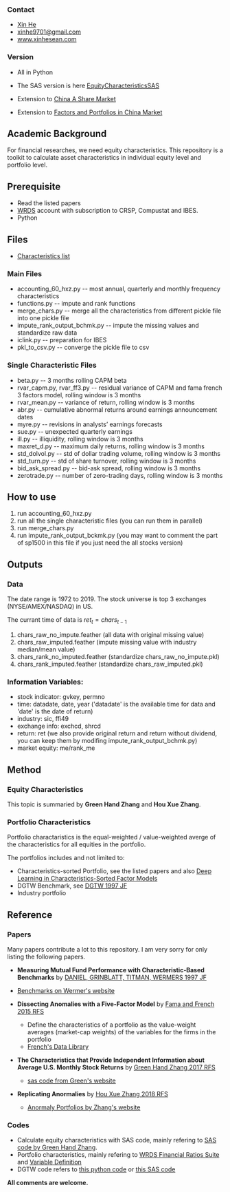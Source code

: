 ### Contact

- [Xin He](https://www.xinhesean.com)
- xinhe9701@gmail.com
- www.xinhesean.com

### Version

- All in Python
- The SAS version is here [EquityCharacteristicsSAS](https://feng-cityuhk.github.io/EquityCharacteristicsSAS/)

- Extension to [China A Share Market](https://github.com/Quantactix/ChinaAShareEquityCharacteristics)
- Extension to [Factors and Portfolios in China Market](https://github.com/mlfina/China-A-Sort)

## Academic Background

For financial researches, we need equity characteristics. This repository is a toolkit to calculate asset characteristics in individual equity level and portfolio level.

## Prerequisite

- Read the listed papers
- [WRDS](https://wrds-web.wharton.upenn.edu) account with subscription to CRSP, Compustat and IBES.
- Python

## Files

- [Characteristics list](https://github.com/Feng-CityUHK/EquityCharacteristics/blob/master/chars60_summary.csv)

### Main Files
- accounting_60_hxz.py  -- most annual, quarterly and monthly frequency characteristics
- functions.py -- impute and rank functions
- merge_chars.py -- merge all the characteristics from different pickle file into one pickle file
- impute_rank_output_bchmk.py -- impute the missing values and standardize raw data
- iclink.py -- preparation for IBES
- pkl_to_csv.py -- converge the pickle file to csv

### Single Characteristic Files
- beta.py -- 3 months rolling CAPM beta
- rvar_capm.py, rvar_ff3.py -- residual variance of CAPM and fama french 3 factors model, rolling window is 3 months
- rvar_mean.py -- variance of return, rolling window is 3 months
- abr.py -- cumulative abnormal returns around earnings announcement dates
- myre.py -- revisions in analysts’ earnings forecasts
- sue.py -- unexpected quarterly earnings
- ill.py -- illiquidity, rolling window is 3 months
- maxret_d.py -- maximum daily returns, rolling window is 3 months
- std_dolvol.py -- std of dollar trading volume, rolling window is 3 months
- std_turn.py -- std of share turnover, rolling window is 3 months
- bid_ask_spread.py -- bid-ask spread, rolling window is 3 months
- zerotrade.py -- number of zero-trading days, rolling window is 3 months

## How to use

1. run accounting_60_hxz.py
2. run all the single characteristic files (you can run them in parallel)
3. run merge_chars.py
4. run impute_rank_output_bckmk.py (you may want to comment the part of sp1500 in this file if you just need the all stocks version)

## Outputs

### Data

The date range is 1972 to 2019. The stock universe is top 3 exchanges (NYSE/AMEX/NASDAQ) in US.

The currant time of data is $ret_t = chars_{t-1}$

1. chars_raw_no_impute.feather (all data with original missing value)
2. chars_raw_imputed.feather (impute missing value with industry median/mean value)
3. chars_rank_no_imputed.feather (standardize chars_raw_no_impute.pkl)
4. chars_rank_imputed.feather (standardize chars_raw_imputed.pkl)

### Information Variables:

- stock indicator: gvkey, permno
- time: datadate, date, year ('datadate' is the available time for data and 'date' is the date of return)
- industry: sic, ffi49
- exchange info: exchcd, shrcd
- return: ret (we also provide original return and return without dividend, you can keep them by modifing impute_rank_output_bchmk.py)
- market equity: me/rank_me

## Method

### Equity Characteristics

This topic is summaried by **Green Hand Zhang** and **Hou Xue Zhang**.

### Portfolio Characteristics

Portfolio charactaristics is the equal-weighted / value-weighted averge of the characteristics for all equities in the portfolio.

The portfolios includes and not limited to:

- Characteristics-sorted Portfolio, see the listed papers and also [Deep Learning in Characteristics-Sorted Factor Models](https://papers.ssrn.com/sol3/papers.cfm?abstract_id=3243683)
- DGTW Benchmark, see [DGTW 1997 JF](https://doi.org/10.1111/j.1540-6261.1997.tb02724.x)
- Industry portfolio

## Reference

### Papers

Many papers contribute a lot to this repository. I am very sorry for only listing the following papers.
-  **Measuring Mutual Fund Performance with Characteristic‐Based Benchmarks** by [DANIEL, GRINBLATT, TITMAN, WERMERS 1997 JF](https://doi.org/10.1111/j.1540-6261.1997.tb02724.x)
  - [Benchmarks on Wermer's website](http://terpconnect.umd.edu/~wermers/ftpsite/Dgtw/coverpage.htm)

- **Dissecting Anomalies with a Five-Factor Model** by [Fama and French 2015 RFS](https://doi.org/10.1093/rfs/hhv043)
  - Define the characteristics of a portfolio as the value-weight averages (market-cap weights) of the variables for the firms in the portfolio
  - [French's Data Library](http://mba.tuck.dartmouth.edu/pages/faculty/ken.french/data_library.html)

- **The Characteristics that Provide Independent Information about Average U.S. Monthly Stock Returns** by [Green Hand Zhang 2017 RFS](https://doi.org/10.1093/rfs/hhx019)
  - [sas code from Green's website](https://drive.google.com/file/d/0BwwEXkCgXEdRQWZreUpKOHBXOUU/view)
- **Replicating Anormalies** by [Hou Xue Zhang 2018 RFS](https://doi.org/10.1093/rfs/hhy131)
  - [Anormaly Portfolios by Zhang's website](http://global-q.org/index.html)

### Codes

- Calculate equity characteristics with SAS code, mainly refering to [SAS code by Green Hand Zhang](https://drive.google.com/file/d/0BwwEXkCgXEdRQWZreUpKOHBXOUU/view).
- Portfolio characteristics, mainly refering to [WRDS Financial Ratios Suite](https://wrds-www.wharton.upenn.edu/pages/support/research-wrds/sample-programs/wrds-sample-programs/wrds-financial-ratios-suite/) and [Variable Definition](https://wrds-www.wharton.upenn.edu/documents/793/WRDS_Industry_Financial_Ratio_Manual.pdf)
- DGTW code refers to [this python code](https://wrds-www.wharton.upenn.edu/pages/support/applications/python-replications/characteristic-based-benchmarks-daniel-grinblatt-titman-and-wermers-1997-python-version/) or [this SAS code](https://wrds-www.wharton.upenn.edu/pages/support/applications/portfolio-construction-and-market-anomalies/characteristic-based-benchmarks-daniel-grinblatt-titman-and-wermers-1997/)

**All comments are welcome.**
